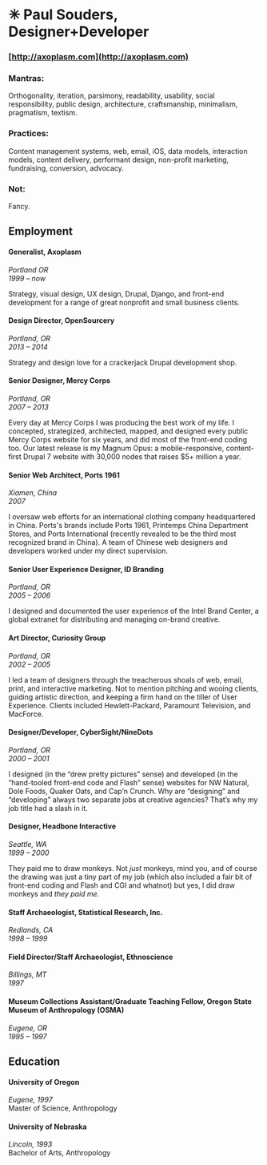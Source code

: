 ✳︎ Paul Souders, Designer+Developer
==================================
### [http://axoplasm.com](http://axoplasm.com)


### Mantras:
Orthogonality, iteration, parsimony, readability, usability, social responsibility, public design, architecture, craftsmanship, minimalism, pragmatism, textism.

### Practices:
Content management systems, web, email, iOS, data models, interaction models, content delivery, performant design, non-profit marketing, fundraising, conversion, advocacy.

### Not:
Fancy.


Employment
----------

#### Generalist, Axoplasm
_Portland OR    
1999 – now_

Strategy, visual design, UX design, Drupal, Django, and front-end development for a range of great nonprofit and small business clients.


#### Design Director, OpenSourcery   
_Portland, OR   
2013 – 2014_

Strategy and design love for a crackerjack Drupal development shop.


#### Senior Designer, Mercy Corps    
_Portland, OR       
2007 – 2013_   

Every day at Mercy Corps I was producing the best work of my life. I concepted, strategized, architected, mapped, and designed every public Mercy Corps website for six years, and did most of the front-end coding too. Our latest release is my Magnum Opus: a mobile-responsive, content-first Drupal 7 website with 30,000 nodes that raises $5+ million a year.


#### Senior Web Architect, Ports 1961   
_Xiamen, China       
2007_

I oversaw web efforts for an international clothing company headquartered in China. Ports's brands include Ports 1961, Printemps China Department Stores, and Ports International (recently revealed to be the third most recognized brand in China). A team of Chinese web designers and developers worked under my direct supervision.


#### Senior User Experience Designer, ID Branding   
_Portland, OR       
2005 – 2006_

I designed and documented the user experience of the Intel Brand Center, a global extranet for distributing and managing on-brand creative.


#### Art Director, Curiosity Group   
_Portland, OR       
2002 – 2005_  

I led a team of designers through the treacherous shoals of web, email, print, and interactive marketing. Not to mention pitching and wooing clients, guiding artistic direction, and keeping a firm hand on the tiller of User Experience. Clients included Hewlett-Packard, Paramount Television, and MacForce.


#### Designer/Developer, CyberSight/NineDots   
_Portland, OR       
2000 – 2001_

I designed (in the “drew pretty pictures” sense) and developed (in the “hand-tooled front-end code and Flash” sense) websites for NW Natural, Dole Foods, Quaker Oats, and Cap’n Crunch. Why are “designing” and “developing” always two separate jobs at creative agencies? That’s why my job title had a slash in it.


#### Designer, Headbone Interactive   
_Seattle, WA       
1999 – 2000_

They paid me to draw monkeys. Not *just* monkeys, mind you, and of course the drawing was just a tiny part of my job (which also included a fair bit of front-end coding and Flash and CGI and whatnot) but yes, I did draw monkeys and *they paid me.*


#### Staff Archaeologist, Statistical Research, Inc.   
_Redlands, CA       
1998 – 1999_


#### Field Director/Staff Archaeologist, Ethnoscience   
_Billings, MT       
1997_


#### Museum Collections Assistant/Graduate Teaching Fellow, Oregon State Museum of Anthropology (OSMA)   
_Eugene, OR       
1995 – 1997_


Education
---------

#### University of Oregon
_Eugene, 1997_     
Master of Science, Anthropology   

#### University of Nebraska
_Lincoln, 1993_     
Bachelor of Arts, Anthropology   




